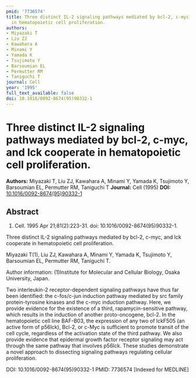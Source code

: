 ```yaml
---
pmid: '7736574'
title: Three distinct IL-2 signaling pathways mediated by bcl-2, c-myc, and lck cooperate
  in hematopoietic cell proliferation.
authors:
- Miyazaki T
- Liu ZJ
- Kawahara A
- Minami Y
- Yamada K
- Tsujimoto Y
- Barsoumian EL
- Permutter RM
- Taniguchi T
journal: Cell
year: '1995'
full_text_available: false
doi: 10.1016/0092-8674(95)90332-1
---
```


# Three distinct IL-2 signaling pathways mediated by bcl-2, c-myc, and lck cooperate in hematopoietic cell proliferation.
**Authors:** Miyazaki T, Liu ZJ, Kawahara A, Minami Y, Yamada K, Tsujimoto Y, Barsoumian EL, Permutter RM, Taniguchi T
**Journal:** Cell (1995)
**DOI:** [10.1016/0092-8674(95)90332-1](https://doi.org/10.1016/0092-8674(95)90332-1)

## Abstract

1. Cell. 1995 Apr 21;81(2):223-31. doi: 10.1016/0092-8674(95)90332-1.

Three distinct IL-2 signaling pathways mediated by bcl-2, c-myc, and lck 
cooperate in hematopoietic cell proliferation.

Miyazaki T(1), Liu ZJ, Kawahara A, Minami Y, Yamada K, Tsujimoto Y, Barsoumian 
EL, Permutter RM, Taniguchi T.

Author information:
(1)Institute for Molecular and Cellular Biology, Osaka University, Japan.

Two interleukin-2 receptor-dependent signaling pathways have thus far been 
identified: the c-fos/c-jun induction pathway mediated by src family 
protein-tyrosine kinases and the c-myc induction pathway. Here, we provide 
evidence for the existence of a third, rapamycin-sensitive pathway, which 
results in the induction of another proto-oncogene, bcl-2. In the hematopoietic 
cell line BAF-B03, the expression of any two of lckF505 (an active form of 
p56lck), Bcl-2, or c-Myc is sufficient to promote transit of the cell cycle, 
regardless of the activation state of the third pathway. We also provide 
evidence that epidermal growth factor receptor signaling may act through the 
same pathway that involves p56lck. These studies demonstrate a novel approach to 
dissecting signaling pathways regulating cellular proliferation.

DOI: 10.1016/0092-8674(95)90332-1
PMID: 7736574 [Indexed for MEDLINE]
